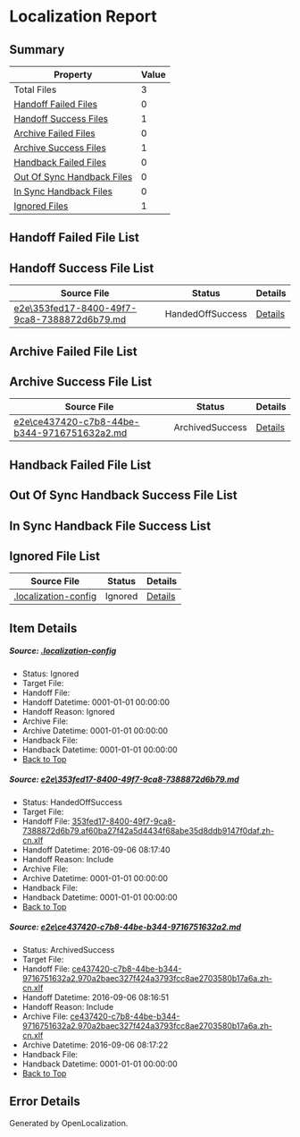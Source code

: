 # <a name='report-top'></a> Localization Report

## Summary
 Property | Value 
 -------- | ----- 
 Total Files | 3
[ Handoff Failed Files ](#handoff-failed-list)| 0
[ Handoff Success Files ](#handoff-success-list)| 1
[ Archive Failed Files ](#archive-failed-list)| 0
[ Archive Success Files ](#archive-success-list)| 1
[ Handback Failed Files ](#handback-failed-list)| 0
[ Out Of Sync Handback Files ](#outofsync-handback-success-list)| 0
[ In Sync Handback Files ](#insync-handback-success-list)| 0
[ Ignored Files ](#ignored-list)| 1

## <a name='handoff-failed-list'></a> Handoff Failed File List

## <a name='handoff-success-list'></a> Handoff Success File List
 Source File | Status | Details 
 ----------- | ------ | ------- 
 [e2e\353fed17-8400-49f7-9ca8-7388872d6b79.md](https://github.com/OpenLocalizationTestOrg/ol-test0/blob/bfd3508bbb17b7792994a248cfcb74a1b9f7d24b/e2e/353fed17-8400-49f7-9ca8-7388872d6b79.md) | HandedOffSuccess | [Details](#d65fa1fb958673e9dc95a1f392238a0ba06ebbe91)

## <a name='archive-failed-list'></a> Archive Failed File List

## <a name='archive-success-list'></a> Archive Success File List
 Source File | Status | Details 
 ----------- | ------ | ------- 
 [e2e\ce437420-c7b8-44be-b344-9716751632a2.md](https://github.com/OpenLocalizationTestOrg/ol-test0/blob/d6220383cc962c7caf74844454322a0c45f9dd38/e2e/ce437420-c7b8-44be-b344-9716751632a2.md) | ArchivedSuccess | [Details](#6460b42b82b6bd4fcd4f307e435a3191c381f89a2)

## <a name='handback-failed-list'></a> Handback Failed File List

## <a name='outofsync-handback-success-list'></a> Out Of Sync Handback Success File List

## <a name='insync-handback-success-list'></a> In Sync Handback File Success List

## <a name='ignored-list'></a> Ignored File List
 Source File | Status | Details 
 ----------- | ------ | ------- 
 [.localization-config](https://github.com/OpenLocalizationTestOrg/ol-test0/blob/bfd3508bbb17b7792994a248cfcb74a1b9f7d24b/.localization-config) | Ignored | [Details](#3d4f252ac210baf56311d7e97dcc2db10974dbd20)

## Item Details
##### <a name='3d4f252ac210baf56311d7e97dcc2db10974dbd20'></a> Source: [.localization-config](https://github.com/OpenLocalizationTestOrg/ol-test0/blob/bfd3508bbb17b7792994a248cfcb74a1b9f7d24b/.localization-config)
* Status: Ignored
* Target File: 
* Handoff File: 
* Handoff Datetime: 0001-01-01 00:00:00
* Handoff Reason: Ignored
* Archive File: 
* Archive Datetime: 0001-01-01 00:00:00
* Handback File: 
* Handback Datetime: 0001-01-01 00:00:00
* [Back to Top](#report-top)

##### <a name='d65fa1fb958673e9dc95a1f392238a0ba06ebbe91'></a> Source: [e2e\353fed17-8400-49f7-9ca8-7388872d6b79.md](https://github.com/OpenLocalizationTestOrg/ol-test0/blob/bfd3508bbb17b7792994a248cfcb74a1b9f7d24b/e2e/353fed17-8400-49f7-9ca8-7388872d6b79.md)
* Status: HandedOffSuccess
* Target File: 
* Handoff File: [353fed17-8400-49f7-9ca8-7388872d6b79.af60ba27f42a5d4434f68abe35d8ddb9147f0daf.zh-cn.xlf](https://github.com/OpenLocalizationTestOrg/ol-test0-handoff/blob/e8a817fb5eb2b40ec4bac03b0311603d2cb1dac6/ol-handoff/OpenLocalizationTestOrg/ol-test0-zhcn/ci/mt/353fed17-8400-49f7-9ca8-7388872d6b79.af60ba27f42a5d4434f68abe35d8ddb9147f0daf.zh-cn.xlf)
* Handoff Datetime: 2016-09-06 08:17:40
* Handoff Reason: Include
* Archive File: 
* Archive Datetime: 0001-01-01 00:00:00
* Handback File: 
* Handback Datetime: 0001-01-01 00:00:00
* [Back to Top](#report-top)

##### <a name='6460b42b82b6bd4fcd4f307e435a3191c381f89a2'></a> Source: [e2e\ce437420-c7b8-44be-b344-9716751632a2.md](https://github.com/OpenLocalizationTestOrg/ol-test0/blob/d6220383cc962c7caf74844454322a0c45f9dd38/e2e/ce437420-c7b8-44be-b344-9716751632a2.md)
* Status: ArchivedSuccess
* Target File: 
* Handoff File: [ce437420-c7b8-44be-b344-9716751632a2.970a2baec327f424a3793fcc8ae2703580b17a6a.zh-cn.xlf](https://github.com/OpenLocalizationTestOrg/ol-test0-handoff/blob/6b079260056b388dbb2a408d0ca25637ae236371/ol-handoff/OpenLocalizationTestOrg/ol-test0-zhcn/ci/ht/ce437420-c7b8-44be-b344-9716751632a2.970a2baec327f424a3793fcc8ae2703580b17a6a.zh-cn.xlf)
* Handoff Datetime: 2016-09-06 08:16:51
* Handoff Reason: Include
* Archive File: [ce437420-c7b8-44be-b344-9716751632a2.970a2baec327f424a3793fcc8ae2703580b17a6a.zh-cn.xlf](https://github.com/OpenLocalizationTestOrg/ol-test0-handoff/blob/4e793899739e70177dcf474270844efdf9af70c6/ol-archive/OpenLocalizationTestOrg/ol-test0-zhcn/ci/ht/ce437420-c7b8-44be-b344-9716751632a2.970a2baec327f424a3793fcc8ae2703580b17a6a.zh-cn.xlf)
* Archive Datetime: 2016-09-06 08:17:22
* Handback File: 
* Handback Datetime: 0001-01-01 00:00:00
* [Back to Top](#report-top)


## Error Details

Generated by OpenLocalization.
